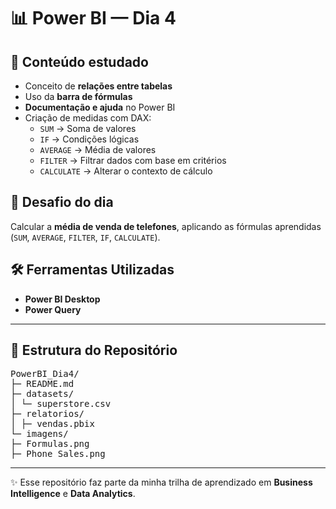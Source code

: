 # 📊 Power BI — Dia 4  

## 📌 Conteúdo estudado
- Conceito de **relações entre tabelas**  
- Uso da **barra de fórmulas**  
- **Documentação e ajuda** no Power BI  
- Criação de medidas com DAX:  
  - `SUM` → Soma de valores  
  - `IF` → Condições lógicas  
  - `AVERAGE` → Média de valores  
  - `FILTER` → Filtrar dados com base em critérios  
  - `CALCULATE` → Alterar o contexto de cálculo  

## 🧠 Desafio do dia
Calcular a **média de venda de telefones**, aplicando as fórmulas aprendidas (`SUM`, `AVERAGE`, `FILTER`, `IF`, `CALCULATE`).  

## 🛠️ Ferramentas Utilizadas  
- **Power BI Desktop**  
- **Power Query**  
---

## 📂 Estrutura do Repositório  
<pre>
PowerBI_Dia4/
├─ README.md
├─ datasets/
│ └─ superstore.csv
├─ relatorios/
│ ├─ vendas.pbix
└─ imagens/
├─ Formulas.png
├─ Phone_Sales.png
</pre>

---

✨ Esse repositório faz parte da minha trilha de aprendizado em **Business Intelligence** e **Data Analytics**.  
